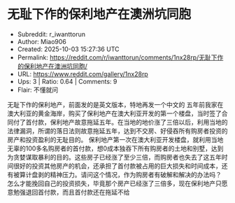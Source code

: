 # 无耻下作的保利地产在澳洲坑同胞

- Subreddit: r_iwanttorun
- Author: Miao906
- Created: 2025-10-03 15:27:36 UTC
- Permalink: https://reddit.com/r/iwanttorun/comments/1nx28rp/无耻下作的保利地产在澳洲坑同胞/
- URL: https://www.reddit.com/gallery/1nx28rp
- Ups: 3 | Ratio: 0.64 | Comments: 9
- Flair: 不懂就问


无耻下作的保利地产，前面发的是英文版本，特地再发一个中文的
五年前我家在澳大利亚的黄金海岸，购买了保利地产在澳大利亚开发的第一个楼盘，当时签了合同付了首付款，保利地产故意拖延五年。在当地的地价涨了三倍以后，利用当地的法律漏洞，所谓的落日法则故意拖延五年，达到不交房、好侵吞所有购房者投资的房产和投资盈利的无耻目的。
保利地产第一次在澳大利亚开发楼盘，就利用当地无辜的100多名购房者的首付款，想0成本独吞下所有购房者的土地和别墅，达到为贪婪谋取暴利的目的。这些房子已经涨了至少三倍，而购房者也失去了这五年时间很好的投资其他房产的机会，还承担了首付款被占用的巨大损失和时间成本，还有被算计盘剥的精神压力。请问这个情况，作为购房者有破解和解决的办法吗？
怎么才能挽回自己的投资损失，毕竟那个房产已经涨了三倍多，现在保利地产只愿意勉强退回首付款，而且首付款还在拖延不给

